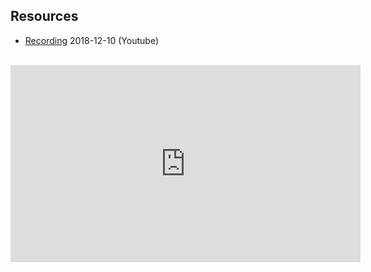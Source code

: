 
## Resources
- [Recording](https://youtu.be/8IUZxG0tu9s?t=10m02s&list=PLSWJPPj5sKmoqjJLHTdNsZPg0yeGMdd11) 2018-12-10 (Youtube)

<br />
<iframe width="560" height="315" src="https://www.youtube.com/embed/8IUZxG0tu9s?t=10m02s&list=PLSWJPPj5sKmoqjJLHTdNsZPg0yeGMdd11" frameborder="0" allowfullscreen></iframe>
